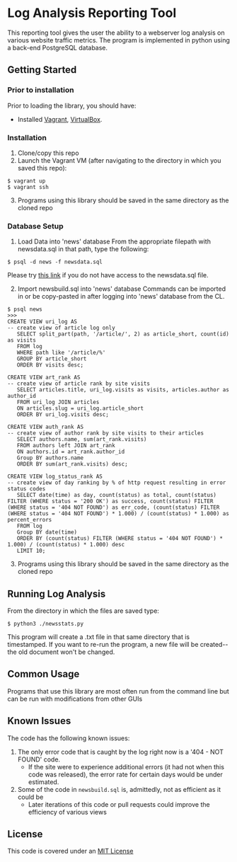 # **Log Analysis Reporting Tool**
This reporting tool gives the user the ability to a webserver log analysis on various website traffic metrics. The program is implemented in python using a back-end PostgreSQL database.

## **Getting Started**
### Prior to installation
Prior to loading the library, you should have:
- Installed [Vagrant](http://vagrantup.com/), [VirtualBox](https://www.virtualbox.org/).

### Installation
1. Clone/copy this repo
2. Launch the Vagrant VM (after navigating to the directory in which you saved this repo):
```
$ vagrant up
$ vagrant ssh
```
3. Programs using this library should be saved in the same directory as the cloned repo

### Database Setup
1. Load Data into 'news' database
From the appropriate filepath with newsdata.sql in that path, type the following:
```
$ psql -d news -f newsdata.sql
```
Please try [this link](https://d17h27t6h515a5.cloudfront.net/topher/2016/August/57b5f748_newsdata/newsdata.zip) if you do not have access to the newsdata.sql file.

2. Import newsbuild.sql into 'news' database
Commands can be imported in or be copy-pasted in after logging into 'news' database from the CL.
```
$ psql news
>>>
CREATE VIEW uri_log AS
-- create view of article log only
   SELECT split_part(path, '/article/', 2) as article_short, count(id) as visits
   FROM log
   WHERE path like '/article/%'
   GROUP BY article_short
   ORDER BY visits desc;

CREATE VIEW art_rank AS
-- create view of article rank by site visits
   SELECT articles.title, uri_log.visits as visits, articles.author as author_id
   FROM uri_log JOIN articles
   ON articles.slug = uri_log.article_short
   ORDER BY uri_log.visits desc;

CREATE VIEW auth_rank AS
-- create view of author rank by site visits to their articles
   SELECT authors.name, sum(art_rank.visits)
   FROM authors left JOIN art_rank
   ON authors.id = art_rank.author_id
   Group BY authors.name
   ORDER BY sum(art_rank.visits) desc;

CREATE VIEW log_status_rank AS
-- create view of day ranking by % of http request resulting in error status codes
   SELECT date(time) as day, count(status) as total, count(status) FILTER (WHERE status = '200 OK') as success, count(status) FILTER (WHERE status = '404 NOT FOUND') as err_code, (count(status) FILTER (WHERE status = '404 NOT FOUND') * 1.000) / (count(status) * 1.000) as percent_errors
   FROM log
   Group BY date(time)
   ORDER BY (count(status) FILTER (WHERE status = '404 NOT FOUND') * 1.000) / (count(status) * 1.000) desc
   LIMIT 10;
```
3. Programs using this library should be saved in the same directory as the cloned repo

## **Running Log Analysis**
From the directory in which the files are saved type:
```
$ python3 ./newsstats.py
```
This program will create a .txt file in that same directory that is timestamped. If you want to re-run the program, a new file will be created--the old document won't be changed.

## **Common Usage**
Programs that use this library are most often run from the command line but can be run with modifications from other GUIs

## **Known Issues**
The code has the following known issues:
1. The only error code that is caught by the log right now is a '404 - NOT FOUND' code.
    - If the site were to experience additional errors (it had not when this code was released), the error rate for certain days would be under estimated.
2. Some of the code in `newsbuild.sql` is, admittedly, not as efficient as it could be
    - Later iterations of this code or pull requests could improve the efficiency of various views

## **License**
This code is covered under an [MIT License](./LICENSE)
